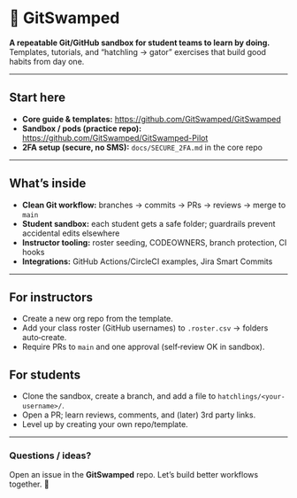 # 🐊 GitSwamped

**A repeatable Git/GitHub sandbox for student teams to learn by doing.**  
Templates, tutorials, and “hatchling → gator” exercises that build good habits from day one.

---

## Start here

- **Core guide & templates:** https://github.com/GitSwamped/GitSwamped  
- **Sandbox / pods (practice repo):** https://github.com/GitSwamped/GitSwamped-Pilot  
- **2FA setup (secure, no SMS):** `docs/SECURE_2FA.md` in the core repo

---

## What’s inside

- **Clean Git workflow:** branches → commits → PRs → reviews → merge to `main`  
- **Student sandbox:** each student gets a safe folder; guardrails prevent accidental edits elsewhere  
- **Instructor tooling:** roster seeding, CODEOWNERS, branch protection, CI hooks  
- **Integrations:** GitHub Actions/CircleCI examples, Jira Smart Commits

---

## For instructors

- Create a new org repo from the template.  
- Add your class roster (GitHub usernames) to `.roster.csv` → folders auto‑create.  
- Require PRs to `main` and one approval (self‑review OK in sandbox).

## For students

- Clone the sandbox, create a branch, and add a file to `hatchlings/<your-username>/`.  
- Open a PR; learn reviews, comments, and (later) 3rd party links.  
- Level up by creating your own repo/template.

---

### Questions / ideas?
Open an issue in the **GitSwamped** repo. Let’s build better workflows together. 🐊
